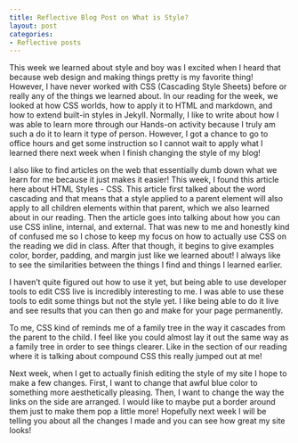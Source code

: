 ```yaml
---
title: Reflective Blog Post on What is Style?
layout: post
categories:
- Reflective posts
---
```

This week we learned about style and boy was I excited when I heard that because web design and making things pretty is my favorite thing! However, I have never worked with CSS (Cascading Style Sheets) before or really any of the things we learned about. In our reading for the week, we looked at how CSS worlds, how to apply it to HTML and markdown, and how to extend built-in styles in Jekyll. Normally, I like to write about how I was able to learn more through our Hands-on activity because I truly am such a do it to learn it type of person. However, I got a chance to go to office hours and get some instruction so I cannot wait to apply what I learned there next week when I finish changing the style of my blog! 

I also like to find articles on the web that essentially dumb down what we learn for me because it just makes it easier! This week, I found this article here about HTML Styles - CSS. This article first talked about the word cascading and that means that a style applied to a parent element will also apply to all children elements within that parent, which we also learned about in our reading. Then the article goes into talking about how you can use CSS inline, internal, and external. That was new to me and honestly kind of confused me so I chose to keep my focus on how to actually use CSS on the reading we did in class. After that though, it begins to give examples color, border, padding, and margin just like we learned about! I always like to see the similarities between the things I find and things I learned earlier. 

I haven’t quite figured out how to use it yet, but being able to use developer tools to edit CSS live is incredibly interesting to me. I was able to use these tools to edit some things but not the style yet. I like being able to do it live and see results that you can then go and make for your page permanently. 

To me, CSS kind of reminds me of a family tree in the way it cascades from the parent to the child. I feel like you could almost lay it out the same way as a family tree in order to see things clearer. Like in the section of our reading where it is talking about compound CSS this really jumped out at me! 

Next week, when I get to actually finish editing the style of my site I hope to make a few changes. First, I want to change that awful blue color to something more aesthetically pleasing. Then, I want to change the way the links on the side are arranged. I would like to maybe put a border around them just to make them pop a little more! Hopefully next week I will be telling you about all the changes I made and you can see how great my site looks! 
